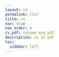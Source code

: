 ```yaml
---
layout: cv
permalink: /cv/
title: cv
nav: true
nav_order: 4
cv_pdf: resume-eng.pdf
description: cv in pdf
toc:
  sidebar: left
---
```

